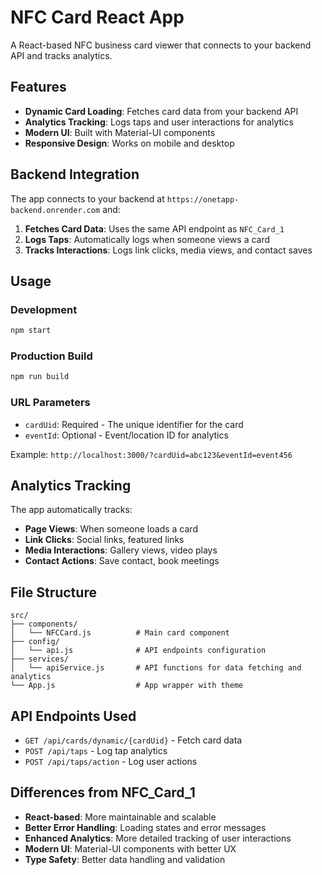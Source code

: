# NFC Card React App

A React-based NFC business card viewer that connects to your backend API and tracks analytics.

## Features

- **Dynamic Card Loading**: Fetches card data from your backend API
- **Analytics Tracking**: Logs taps and user interactions for analytics
- **Modern UI**: Built with Material-UI components
- **Responsive Design**: Works on mobile and desktop

## Backend Integration

The app connects to your backend at `https://onetapp-backend.onrender.com` and:

1. **Fetches Card Data**: Uses the same API endpoint as `NFC_Card_1`
2. **Logs Taps**: Automatically logs when someone views a card
3. **Tracks Interactions**: Logs link clicks, media views, and contact saves

## Usage

### Development
```bash
npm start
```

### Production Build
```bash
npm run build
```

### URL Parameters

- `cardUid`: Required - The unique identifier for the card
- `eventId`: Optional - Event/location ID for analytics

Example: `http://localhost:3000/?cardUid=abc123&eventId=event456`

## Analytics Tracking

The app automatically tracks:

- **Page Views**: When someone loads a card
- **Link Clicks**: Social links, featured links
- **Media Interactions**: Gallery views, video plays
- **Contact Actions**: Save contact, book meetings

## File Structure

```
src/
├── components/
│   └── NFCCard.js          # Main card component
├── config/
│   └── api.js              # API endpoints configuration
├── services/
│   └── apiService.js       # API functions for data fetching and analytics
└── App.js                  # App wrapper with theme
```

## API Endpoints Used

- `GET /api/cards/dynamic/{cardUid}` - Fetch card data
- `POST /api/taps` - Log tap analytics
- `POST /api/taps/action` - Log user actions

## Differences from NFC_Card_1

- **React-based**: More maintainable and scalable
- **Better Error Handling**: Loading states and error messages
- **Enhanced Analytics**: More detailed tracking of user interactions
- **Modern UI**: Material-UI components with better UX
- **Type Safety**: Better data handling and validation
